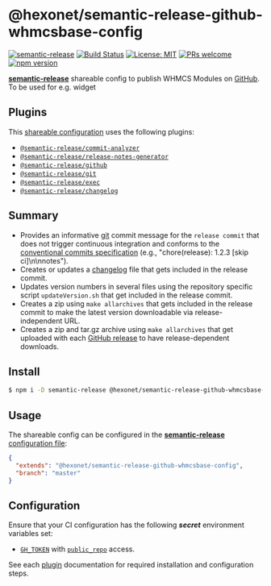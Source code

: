# @hexonet/semantic-release-github-whmcsbase-config

[![semantic-release](https://img.shields.io/badge/%20%20%F0%9F%93%A6%F0%9F%9A%80-semantic--release-e10079.svg)](https://github.com/semantic-release/semantic-release)
[![Build Status](https://travis-ci.com/hexonet/semantic-release-github-whmcsbase-config.svg?branch=master)](https://travis-ci.com/hexonet/semantic-release-github-whmcsbase-config)
[![License: MIT](https://img.shields.io/badge/License-MIT-blue.svg)](https://opensource.org/licenses/MIT)
[![PRs welcome](https://img.shields.io/badge/PRs-welcome-brightgreen.svg)](https://github.com/hexonet/semantic-release-github-whmcsbase-config/blob/master/CONTRIBUTING.md)
[![npm version](https://img.shields.io/npm/v/@hexonet/semantic-release-github-whmcsbase-config/latest.svg?style=popout-square&logo=npm)](https://www.npmjs.com/package/@hexonet/semantic-release-github-whmcsbase-config)

[**semantic-release**](https://github.com/semantic-release/semantic-release) shareable config to publish WHMCS Modules on [GitHub](https://github.com). To be used for e.g. widget

## Plugins

This [shareable configuration](https://github.com/hexonet/semantic-release-github-whmcsbase-config/blob/master/.sharedreleaserc.json) uses the following plugins:

- [`@semantic-release/commit-analyzer`](https://github.com/semantic-release/commit-analyzer)
- [`@semantic-release/release-notes-generator`](https://github.com/semantic-release/release-notes-generator)
- [`@semantic-release/github`](https://github.com/semantic-release/github)
- [`@semantic-release/git`](https://github.com/semantic-release/git)
- [`@semantic-release/exec`](https://github.com/semantic-release/exec)
- [`@semantic-release/changelog`](https://github.com/semantic-release/changelog)

## Summary

- Provides an informative [git](https://github.com/semantic-release/git) commit message for the `release commit` that does not trigger continuous integration and conforms to the [conventional commits specification](https://www.conventionalcommits.org/) (e.g., "chore(release): 1.2.3 [skip ci]\n\nnotes").
- Creates or updates a [changelog](https://github.com/semantic-release/changelog) file that gets included in the release commit.
- Updates version numbers in several files using the repository specific script `updateVersion.sh` that get included  in the release commit.
- Creates a zip using `make allarchives` that gets included in the release commit to make the latest version downloadable via release-independent URL.
- Creates a zip and tar.gz archive using `make allarchives` that get uploaded with each [GitHub release](https://github.com/semantic-release/github) to have release-dependent downloads.

## Install

```bash
$ npm i -D semantic-release @hexonet/semantic-release-github-whmcsbase-config
```

## Usage

The shareable config can be configured in the [**semantic-release** configuration file](https://github.com/semantic-release/semantic-release/blob/master/docs/usage/configuration.md#configuration):

```json
{
  "extends": "@hexonet/semantic-release-github-whmcsbase-config",
  "branch": "master"
}
```

## Configuration

Ensure that your CI configuration has the following **_secret_** environment variables set:

- [`GH_TOKEN`](https://github.com/settings/tokens) with [`public_repo`](https://developer.github.com/apps/building-oauth-apps/understanding-scopes-for-oauth-apps/#available-scopes) access.

See each [plugin](#plugins) documentation for required installation and configuration steps.
